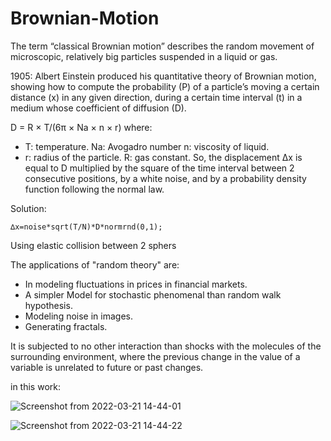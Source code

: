 # Brownian-Motion

The term “classical Brownian motion” describes the random movement of microscopic, relatively big particles suspended in a liquid or gas.

1905: Albert Einstein produced his quantitative theory of Brownian motion, showing how to compute the probability (P) of a particle’s moving a certain distance (x) in any given direction, during a certain time interval (t) in a medium whose coefficient of diffusion (D).

D = R × T/(6π × Na × n × r)
where:
- T: temperature. Na: Avogadro number n: viscosity of liquid.
- r: radius of the particle. R: gas constant.
So, the displacement ∆x is equal to D multiplied by the square of the time interval between 2 consecutive positions, by a white noise, and by a probability density function following the normal law.

Solution: 
```
∆x=noise*sqrt(T/N)*D*normrnd(0,1);
```
Using elastic collision between 2 sphers

The applications of "random theory" are:

- In modeling fluctuations in prices in financial markets.
- A simpler Model for stochastic phenomenal than random walk hypothesis.
- Modeling noise in images.
- Generating fractals.

It is subjected to no other interaction than shocks with the molecules of the surrounding environment, where the previous change in the value of a variable is unrelated to future or past changes.

in this work:

![Screenshot from 2022-03-21 14-44-01](https://user-images.githubusercontent.com/36966005/159273889-9b3d2bf1-1b64-431a-95a6-1480d2f9a16e.png)

![Screenshot from 2022-03-21 14-44-22](https://user-images.githubusercontent.com/36966005/159273925-44562eb6-a276-4793-945e-e19404ac27de.png)
